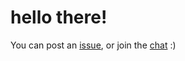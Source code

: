 # hello there!

You can post an [issue](https://github.com/nestlings/hello/issues), or join the [chat](https://gitter.im/nestlings/hello) :)

